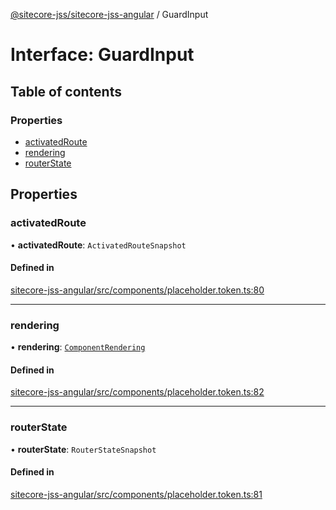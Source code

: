 [@sitecore-jss/sitecore-jss-angular](../README.md) / GuardInput

# Interface: GuardInput

## Table of contents

### Properties

- [activatedRoute](GuardInput.md#activatedroute)
- [rendering](GuardInput.md#rendering)
- [routerState](GuardInput.md#routerstate)

## Properties

### activatedRoute

• **activatedRoute**: `ActivatedRouteSnapshot`

#### Defined in

[sitecore-jss-angular/src/components/placeholder.token.ts:80](https://github.com/Sitecore/jss/blob/5fd343a40/packages/sitecore-jss-angular/src/components/placeholder.token.ts#L80)

___

### rendering

• **rendering**: [`ComponentRendering`](ComponentRendering.md)

#### Defined in

[sitecore-jss-angular/src/components/placeholder.token.ts:82](https://github.com/Sitecore/jss/blob/5fd343a40/packages/sitecore-jss-angular/src/components/placeholder.token.ts#L82)

___

### routerState

• **routerState**: `RouterStateSnapshot`

#### Defined in

[sitecore-jss-angular/src/components/placeholder.token.ts:81](https://github.com/Sitecore/jss/blob/5fd343a40/packages/sitecore-jss-angular/src/components/placeholder.token.ts#L81)
